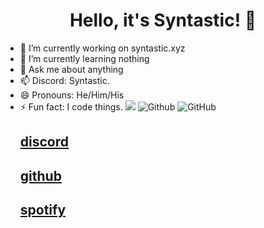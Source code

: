 
<h1 align="center">Hello, it's Syntastic! 👋</h1>

- 🔭 I’m currently working on syntastic.xyz
- 🌱 I’m currently learning nothing
- 💬 Ask me about anything
- 📫 Discord: Syntastic.
- 😄 Pronouns: He/Him/His
- ⚡ Fun fact: I code things.
![](https://komarev.com/ghpvc/?username=syntast1c&color=lightgrey)
<img src="https://github-readme-stats.vercel.app/api/top-langs/?username=kritika-pattalam&layout=compact" alt="Github"> <img src="https://github-readme-stats.vercel.app/api?username=syntast1c&show_icons=true&theme=gotham" alt="GitHub">
  <h2 onclick="window.location.href='https://discord.com/users/1058866075095289906';"><u>discord</u></h2>
  <h2 onclick="window.location.href='https://github.com/syntast1c';"><u>github</u></h2> 
  <h2 onclick="window.location.href='https://open.spotify.com/user/31htsy2spvyfjldjyzrlemwvgso4';"><u>spotify</u></h2> 
